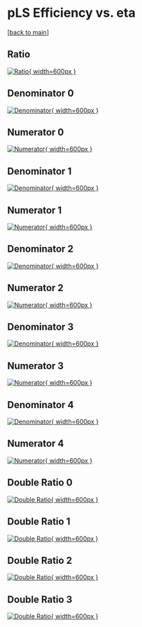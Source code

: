 # pLS Efficiency vs. eta

[[back to main](./)]



## Ratio

[![Ratio](../mtv/var/pLS_xtr_0_0_eff_eta.png){ width=600px }](../mtv/var/pLS_xtr_0_0_eff_eta.pdf)

## Denominator 0

[![Denominator](../mtv/den/pLS_xtr_0_0_eff_eta_den0.png){ width=600px }](../mtv/den/pLS_xtr_0_0_eff_eta_den0.pdf)

## Numerator 0

[![Numerator](../mtv/num/pLS_xtr_0_0_eff_eta_num0.png){ width=600px }](../mtv/num/pLS_xtr_0_0_eff_eta_num0.pdf)

## Denominator 1

[![Denominator](../mtv/den/pLS_xtr_0_0_eff_eta_den1.png){ width=600px }](../mtv/den/pLS_xtr_0_0_eff_eta_den1.pdf)

## Numerator 1

[![Numerator](../mtv/num/pLS_xtr_0_0_eff_eta_num1.png){ width=600px }](../mtv/num/pLS_xtr_0_0_eff_eta_num1.pdf)

## Denominator 2

[![Denominator](../mtv/den/pLS_xtr_0_0_eff_eta_den2.png){ width=600px }](../mtv/den/pLS_xtr_0_0_eff_eta_den2.pdf)

## Numerator 2

[![Numerator](../mtv/num/pLS_xtr_0_0_eff_eta_num2.png){ width=600px }](../mtv/num/pLS_xtr_0_0_eff_eta_num2.pdf)

## Denominator 3

[![Denominator](../mtv/den/pLS_xtr_0_0_eff_eta_den3.png){ width=600px }](../mtv/den/pLS_xtr_0_0_eff_eta_den3.pdf)

## Numerator 3

[![Numerator](../mtv/num/pLS_xtr_0_0_eff_eta_num3.png){ width=600px }](../mtv/num/pLS_xtr_0_0_eff_eta_num3.pdf)

## Denominator 4

[![Denominator](../mtv/den/pLS_xtr_0_0_eff_eta_den4.png){ width=600px }](../mtv/den/pLS_xtr_0_0_eff_eta_den4.pdf)

## Numerator 4

[![Numerator](../mtv/num/pLS_xtr_0_0_eff_eta_num4.png){ width=600px }](../mtv/num/pLS_xtr_0_0_eff_eta_num4.pdf)

## Double Ratio 0

[![Double Ratio](../mtv/ratio/pLS_xtr_0_0_eff_eta_ratio0.png){ width=600px }](../mtv/ratio/pLS_xtr_0_0_eff_eta_ratio0.pdf)

## Double Ratio 1

[![Double Ratio](../mtv/ratio/pLS_xtr_0_0_eff_eta_ratio1.png){ width=600px }](../mtv/ratio/pLS_xtr_0_0_eff_eta_ratio1.pdf)

## Double Ratio 2

[![Double Ratio](../mtv/ratio/pLS_xtr_0_0_eff_eta_ratio2.png){ width=600px }](../mtv/ratio/pLS_xtr_0_0_eff_eta_ratio2.pdf)

## Double Ratio 3

[![Double Ratio](../mtv/ratio/pLS_xtr_0_0_eff_eta_ratio3.png){ width=600px }](../mtv/ratio/pLS_xtr_0_0_eff_eta_ratio3.pdf)

